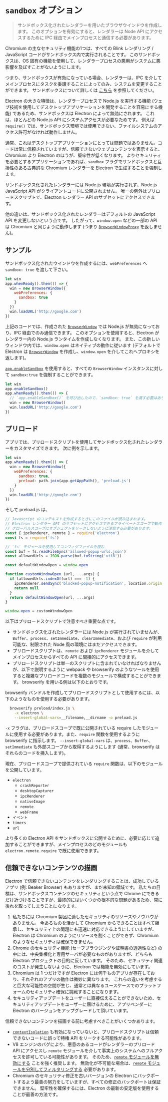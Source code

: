 # `sandbox` オプション

> サンドボックス化されたレンダラーを用いたブラウザウインドウを作成します。 このオプションを有効にすると、レンダラーは Node API にアクセスするために IPC 経由でメインプロセスと通信する必要があります。

Chromium の主なセキュリティ機能の1つは、すべての Blink レンダリング / JavaScript コードがサンドボックス内で実行されることです。 このサンドボックスは、OS 固有の機能を使用して、レンダラープロセスの悪用がシステムに悪影響を及ぼすことがないようにします。

つまり、サンドボックスが有効になっている場合、レンダラーは、IPC を介してメインプロセスにタスクを委譲することによってのみ、システムを変更することができます。 サンドボックスについて詳しくは [こちら](https://www.chromium.org/developers/design-documents/sandbox) を参照してください。

Electron の大きな特徴は、レンダラープロセスで Node.js を実行する機能 (ウェブ技術を使用してデスクトップアプリケーションを開発することを容易にする機能) であるため、サンドボックスは Electron によって無効にされます。 これは、ほとんどの Node.js API にシステムアクセスが必要なためです。 例えば `require()` では、サンドボックス環境では使用できない、ファイルシステムのアクセス許可がなければ動作しません。

通常、これはデスクトップアプリケーションにとっては問題ではありません。コードは常に信頼されていますが、信頼できないウェブコンテンツを表示すると、Chromium より Electron のほうが、堅牢性が低くなります。 よりセキュリティを必要とするアプリケーションであれば、`sandbox` フラグでサンドボックスと互換性のある古典的な Chromium レンダラーを Electron で生成することを強制します。

サンドボックス化されたレンダラーには Node.js 環境が実行されず、Node.js JavaScript API がクライアントコードに公開されません。 唯一の例外はプリロードスクリプトで、Electron レンダラー API のサブセットにアクセスできます。

他の違いは、サンドボックス化されたレンダラーはデフォルトの JavaScript API を変更しないという点です。 したがって、`window.open` などの一部の API は Chromium と同じように動作します (つまり [`BrowserWindowProxy`](browser-window-proxy.md) を返しません)。

## サンプル

サンドボックス化されたウインドウを作成するには、`webPreferences` へ `sandbox: true` を渡して下さい。

```js
let win
app.whenReady().then(() => {
  win = new BrowserWindow({
    webPreferences: {
      sandbox: true
    }
  })
  win.loadURL('http://google.com')
})
```

上記のコードでは、作成された [`BrowserWindow`](browser-window.md) では Node.js が無効になっており、IPC 経由でのみ通信できます。 このオプションを使用すると、Electron がレンダラー内の Node.js ランタイムを作成しなくなります。 また、この新しいウィンドウ内では、`window.open` はネイティブの動作に従います (デフォルトで Electron は [`BrowserWindow`](browser-window.md) を作成し、`window.open` を介してこれへプロキシを返します)。

[`app.enableSandbox`](app.md#appenablesandbox) を使用すると、すべての `BrowserWindow` インスタンスに対して `sandbox:true` を強制することができます。

```js
let win
app.enableSandbox()
app.whenReady().then(() => {
  // `app.enableSandbox()` を呼び出したので、`sandbox: true` を渡す必要はありません。
  win = new BrowserWindow()
  win.loadURL('http://google.com')
})
```

## プリロード

アプリでは、プリロードスクリプトを使用してサンドボックス化されたレンダラーをカスタマイズできます。 次に例を示します。

```js
let win
app.whenReady().then(() => {
  win = new BrowserWindow({
    webPreferences: {
      sandbox: true,
      preload: path.join(app.getAppPath(), 'preload.js')
    }
  })
  win.loadURL('http://google.com')
})
```

そして preload.js は、

```js
// Javascript のコンテキストを作成するときにこのファイルが読み込まれます。 
// Electron レンダラー API のサブセットにアクセスできるプライベートスコープで動作します。 
// グローバルスコープにオブジェクトをリークしないように注意する必要があります。
const { ipcRenderer, remote } = require('electron')
const fs = require('fs')

// `fs` モジュールを使用してコンフィグファイルを読む
const buf = fs.readFileSync('allowed-popup-urls.json')
const allowedUrls = JSON.parse(buf.toString('utf8'))

const defaultWindowOpen = window.open

function customWindowOpen (url, ...args) {
  if (allowedUrls.indexOf(url) === -1) {
    ipcRenderer.sendSync('blocked-popup-notification', location.origin, url)
    return null
  }
  return defaultWindowOpen(url, ...args)
}

window.open = customWindowOpen
```

以下はプリロードスクリプトで注意すべき重要な点です。

- サンドボックス化されたレンダラーには Node.js が実行されていませんが、`Buffer`、`process`、`setImmediate`、`clearImmediate`、および `require` が利用可能な、制限された Node 風の環境にはまだアクセスできます。
- プリロードスクリプトは、`remote` および `ipcRenderer` モジュールを介してメインプロセスからすべての API に間接的にアクセスできます。
- プリロードスクリプトは単一のスクリプトに含まれていなければなりませんが、以下で説明するように webpack や browserify のようなツールを使用すると複雑なプリロードコードを複数のモジュールで構成することができます。 browserify を用いる例は以下のとおりです。

browserify バンドルを作成してプリロードスクリプトとして使用するには、以下のようなものを使用する必要があります。

```sh
  browserify preload/index.js \
    -x electron \
    --insert-global-vars=__filename,__dirname -o preload.js
```

`-x` フラグは、プリロードスコープで既に公開されている require したモジュールに使用する必要があります。また、`require` 関数を使用するように browserify に指示します。 `--insert-global-vars` は、`process`、`Buffer`、`setImmediate` も外部スコープから取得するようにします (通常、browserify はそれらのコードを挿入します)。

現在、プリロードスコープで提供されている `require` 関数は、以下のモジュールを公開しています。

- `electron`
  - `crashReporter`
  - `desktopCapturer`
  - `ipcRenderer`
  - `nativeImage`
  - `remote`
  - `webFrame`
- `イベント`
- `timers`
- `url`

より多くの Electron API をサンドボックスに公開するために、必要に応じて追加することができますが、メインプロセスのどのモジュールも `electron.remote.require` で既に使用できます。

## 信頼できないコンテンツの描画

Electron で信頼できないコンテンツをレンダリングすることは、成功しているアプリ (例: Beaker Browser) もありますが、まだ未知の領域です。 私たちの目標は、サンドボックスコンテンツのセキュリティという点で Chrome にできるだけ近づけることですが、最終的にはいくつかの根本的な問題があるため、常に後れを取ってしまうことになります。

1. 私たちには Chromium 製品に適したセキュリティのリソースやノウハウがありません。 今あるものを活かして Chromium からできることはすべて継承し、セキュリティ上の問題にも迅速に対応できるようにしていますが、Electron は Chromium のようにリソースを割くことができず、Chromium のようなセキュリティは確保できません。
2. Chrome のセキュリティ機能 (セーフブラウジングや証明書の透過性など) の中には、中央集権化と専用サーバが必要なものがありますが、どちらも Electron プロジェクトの目的に反しています。 そのため、セキュリティ関連のコストが発生しないように、Electron では機能を無効にしています。
3. Chromium は 1 つだけですが Electron には何千ものアプリが存在しており、それぞれのアプリの動作は微妙に異なります。 これらの違いを考慮すると巨大な可能性の空間が生じ、通常とは異なるユースケースでのプラットフォームのセキュリティ確保に挑戦することになります。
4. セキュリティアップデートをユーザーに直接伝えることができないため、セキュリティアップデートをユーザーに届けるために、アプリベンダーに Electron のバージョンをアップグレードして頂いています。

信頼できないコンテンツを描画する前に考慮すべきことがいくつかあります。

- [`contextIsolation`](../tutorial/security.md#3-enable-context-isolation-for-remote-content) も有効になっていないと、プリロードスクリプトは信頼できないコードに誤って特権 API をリークする可能性があります。
- V8 エンジンのバグにより、悪意のあるコードがレンダラーのプリロード API にアクセスし `remote` モジュールを介して事実上のシステムへのフルアクセスを許可している可能性があります。 そのため、[`remote` モジュールを無効にする](.../tutorial/security.md#15-disable-the-remote-module) ことを強く推奨します。 無効化が不可能な場合は、[`remote` モジュールを分別してフィルタリングする](.../tutorial/security.md#16-filter-the-remote-module) 必要があります。
- Chromium のセキュリティ修正を古いバージョンの Electron にバックポートするよう最善の努力をしていますが、すべての修正のバックポートは保証できません。 堅牢性を確保するには、Electron の最新の安定版を使用することが最善の方法です。
